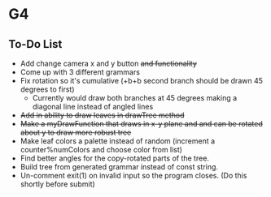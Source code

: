 # G4

## To-Do List


 * Add change camera x and y button ~~and functionality~~
 * Come up with 3 different grammars
 * Fix rotation so it's cumulative (+b+b second branch should be drawn 45 degrees to first)
   * Currently would draw both branches at 45 degrees making a diagonal line instead of angled lines 
 * ~~Add in ability to draw leaves in drawTree method~~
 * ~~Make a myDrawFunction that draws in x-y plane and and can be rotated about y to draw more robust tree~~
 * Make leaf colors a palette instead of random (increment a counter%numColors and choose color from list)
 * Find better angles for the copy-rotated parts of the tree.
 * Build tree from generated grammar instead of const string.
 * Un-comment exit(1) on invalid input so the program closes. (Do this shortly before submit)